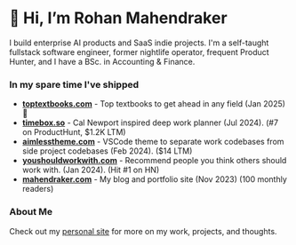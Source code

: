 # 👋 Hi, I’m Rohan Mahendraker

I build enterprise AI products and SaaS indie projects. I'm a self-taught fullstack software engineer, former nightlife operator, frequent Product Hunter, and I have a BSc. in Accounting & Finance. 

### In my spare time I've shipped 

- [**toptextbooks.com**](https://toptextbooks.com) - Top textbooks to get ahead in any field (Jan 2025) 🚀 
- [**timebox.so**](https://timebox.so) - Cal Newport inspired deep work planner (Jul 2024). (#7 on ProductHunt, $1.2K LTM)
- [**aimlesstheme.com**](https://aimlesstheme.com) - VSCode theme to separate work codebases from side project codebases (Feb 2024). ($14 LTM)
- [**youshouldworkwith.com**](https://youshouldworkwith.com) - Recommend people you think others should work with. (Jan 2024). (Hit #1 on HN)
- [**mahendraker.com**](https://mahendraker.com) - My blog and portfolio site (Nov 2023) (100 monthly readers)

### About Me
Check out my [personal site](https://www.mahendraker.com/) for more on my work, projects, and thoughts.
